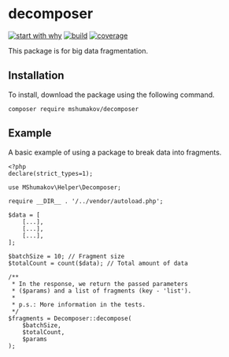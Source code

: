 # decomposer

[![start with why](https://img.shields.io/badge/start%20with-why%3F-brightgreen.svg?style=flat)]()
[![build](https://github.com/mshumakov/decomposer/workflows/build/badge.svg)](https://github.com/mshumakov/decomposer/actions)
[![coverage](https://codecov.io/gh/mshumakov/decomposer/branch/master/graph/badge.svg)](https://codecov.io/gh/mshumakov/decomposer)

This package is for big data fragmentation.

## Installation

To install, download the package using the following command.

```shell script
composer require mshumakov/decomposer
```

## Example

A basic example of using a package to break data into fragments.

```shell script
<?php
declare(strict_types=1);

use MShumakov\Helper\Decomposer;

require __DIR__ . '/../vendor/autoload.php';

$data = [
    [...],
    [...],
    [...],
];

$batchSize = 10; // Fragment size
$totalCount = count($data); // Total amount of data

/**
 * In the response, we return the passed parameters 
 * ($params) and a list of fragments (key - 'list').
 * 
 * p.s.: More information in the tests.
 */
$fragments = Decomposer::decompose(
    $batchSize, 
    $totalCount,
    $params
);
```